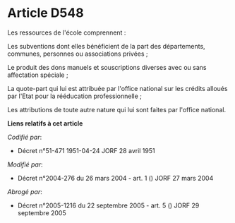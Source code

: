 # Article D548

Les ressources de l'école comprennent :

Les subventions dont elles bénéficient de la part des départements, communes, personnes ou associations privées ;

Le produit des dons manuels et souscriptions diverses avec ou sans affectation spéciale ;

La quote-part qui lui est attribuée par l'office national sur les crédits alloués par l'Etat pour la rééducation
professionnelle ;

Les attributions de toute autre nature qui lui sont faites par l'office national.

**Liens relatifs à cet article**

_Codifié par_:

  - Décret n°51-471 1951-04-24 JORF 28 avril 1951

_Modifié par_:

  - Décret n°2004-276 du 26 mars 2004 - art. 1 () JORF 27 mars 2004

_Abrogé par_:

  - Décret n°2005-1216 du 22 septembre 2005 - art. 5 () JORF 29 septembre 2005
